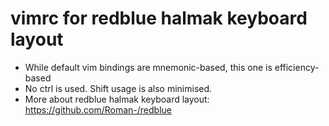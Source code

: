 # vimrc for redblue halmak keyboard layout

- While default vim bindings are mnemonic-based, this one is efficiency-based
- No ctrl is used. Shift usage is also minimised.
- More about redblue halmak keyboard layout: https://github.com/Roman-/redblue